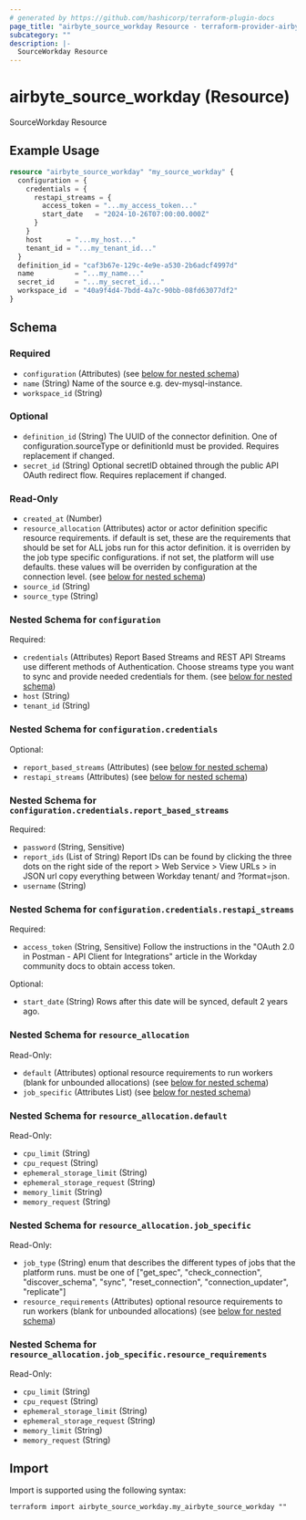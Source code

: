 ```yaml
---
# generated by https://github.com/hashicorp/terraform-plugin-docs
page_title: "airbyte_source_workday Resource - terraform-provider-airbyte"
subcategory: ""
description: |-
  SourceWorkday Resource
---
```


# airbyte_source_workday (Resource)

SourceWorkday Resource

## Example Usage

```terraform
resource "airbyte_source_workday" "my_source_workday" {
  configuration = {
    credentials = {
      restapi_streams = {
        access_token = "...my_access_token..."
        start_date   = "2024-10-26T07:00:00.000Z"
      }
    }
    host      = "...my_host..."
    tenant_id = "...my_tenant_id..."
  }
  definition_id = "caf3b67e-129c-4e9e-a530-2b6adcf4997d"
  name          = "...my_name..."
  secret_id     = "...my_secret_id..."
  workspace_id  = "40a9f4d4-7bdd-4a7c-90bb-08fd63077df2"
}
```

<!-- schema generated by tfplugindocs -->
## Schema

### Required

- `configuration` (Attributes) (see [below for nested schema](#nestedatt--configuration))
- `name` (String) Name of the source e.g. dev-mysql-instance.
- `workspace_id` (String)

### Optional

- `definition_id` (String) The UUID of the connector definition. One of configuration.sourceType or definitionId must be provided. Requires replacement if changed.
- `secret_id` (String) Optional secretID obtained through the public API OAuth redirect flow. Requires replacement if changed.

### Read-Only

- `created_at` (Number)
- `resource_allocation` (Attributes) actor or actor definition specific resource requirements. if default is set, these are the requirements that should be set for ALL jobs run for this actor definition. it is overriden by the job type specific configurations. if not set, the platform will use defaults. these values will be overriden by configuration at the connection level. (see [below for nested schema](#nestedatt--resource_allocation))
- `source_id` (String)
- `source_type` (String)

<a id="nestedatt--configuration"></a>
### Nested Schema for `configuration`

Required:

- `credentials` (Attributes) Report Based Streams and REST API Streams use different methods of Authentication. Choose streams type you want to sync and provide needed credentials for them. (see [below for nested schema](#nestedatt--configuration--credentials))
- `host` (String)
- `tenant_id` (String)

<a id="nestedatt--configuration--credentials"></a>
### Nested Schema for `configuration.credentials`

Optional:

- `report_based_streams` (Attributes) (see [below for nested schema](#nestedatt--configuration--credentials--report_based_streams))
- `restapi_streams` (Attributes) (see [below for nested schema](#nestedatt--configuration--credentials--restapi_streams))

<a id="nestedatt--configuration--credentials--report_based_streams"></a>
### Nested Schema for `configuration.credentials.report_based_streams`

Required:

- `password` (String, Sensitive)
- `report_ids` (List of String) Report IDs can be found by clicking the three dots on the right side of the report > Web Service > View URLs > in JSON url copy everything between Workday tenant/ and ?format=json.
- `username` (String)


<a id="nestedatt--configuration--credentials--restapi_streams"></a>
### Nested Schema for `configuration.credentials.restapi_streams`

Required:

- `access_token` (String, Sensitive) Follow the instructions in the "OAuth 2.0 in Postman - API Client for Integrations" article in the Workday community docs to obtain access token.

Optional:

- `start_date` (String) Rows after this date will be synced, default 2 years ago.




<a id="nestedatt--resource_allocation"></a>
### Nested Schema for `resource_allocation`

Read-Only:

- `default` (Attributes) optional resource requirements to run workers (blank for unbounded allocations) (see [below for nested schema](#nestedatt--resource_allocation--default))
- `job_specific` (Attributes List) (see [below for nested schema](#nestedatt--resource_allocation--job_specific))

<a id="nestedatt--resource_allocation--default"></a>
### Nested Schema for `resource_allocation.default`

Read-Only:

- `cpu_limit` (String)
- `cpu_request` (String)
- `ephemeral_storage_limit` (String)
- `ephemeral_storage_request` (String)
- `memory_limit` (String)
- `memory_request` (String)


<a id="nestedatt--resource_allocation--job_specific"></a>
### Nested Schema for `resource_allocation.job_specific`

Read-Only:

- `job_type` (String) enum that describes the different types of jobs that the platform runs. must be one of ["get_spec", "check_connection", "discover_schema", "sync", "reset_connection", "connection_updater", "replicate"]
- `resource_requirements` (Attributes) optional resource requirements to run workers (blank for unbounded allocations) (see [below for nested schema](#nestedatt--resource_allocation--job_specific--resource_requirements))

<a id="nestedatt--resource_allocation--job_specific--resource_requirements"></a>
### Nested Schema for `resource_allocation.job_specific.resource_requirements`

Read-Only:

- `cpu_limit` (String)
- `cpu_request` (String)
- `ephemeral_storage_limit` (String)
- `ephemeral_storage_request` (String)
- `memory_limit` (String)
- `memory_request` (String)

## Import

Import is supported using the following syntax:

```shell
terraform import airbyte_source_workday.my_airbyte_source_workday ""
```
